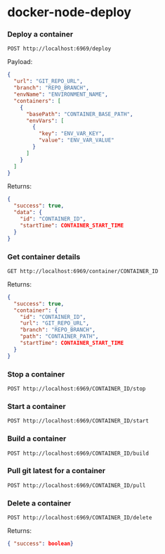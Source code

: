 # docker-node-deploy

### Deploy a container

```http
POST http://localhost:6969/deploy
```

Payload:

```json
{
  "url": "GIT_REPO_URL",
  "branch": "REPO_BRANCH",
  "envName": "ENVIRONMENT_NAME",
  "containers": [
    {
      "basePath": "CONTAINER_BASE_PATH",
      "envVars": [
        {
          "key": "ENV_VAR_KEY",
          "value": "ENV_VAR_VALUE"
        }
      ]
    }
  ]
}
```

Returns:

```json
{
  "success": true,
  "data": {
    "id": "CONTAINER_ID",
    "startTime": CONTAINER_START_TIME
  }
}
```

### Get container details

```http
GET http://localhost:6969/container/CONTAINER_ID
```

Returns:

```json
{
  "success": true,
  "container": {
    "id": "CONTAINER_ID",
    "url": "GIT_REPO_URL",
    "branch": "REPO_BRANCH",
    "path": "CONTAINER_PATH",
    "startTime": CONTAINER_START_TIME
  }
}
```

### Stop a container

```http
POST http://localhost:6969/CONTAINER_ID/stop
```

### Start a container

```http
POST http://localhost:6969/CONTAINER_ID/start
```

### Build a container

```http
POST http://localhost:6969/CONTAINER_ID/build
```

### Pull git latest for a container

```http
POST http://localhost:6969/CONTAINER_ID/pull
```

### Delete a container

```http
POST http://localhost:6969/CONTAINER_ID/delete
```

Returns:

```json
{ "success": boolean}
```
